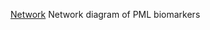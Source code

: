 <a href="mitaylor1822/mitaylor1822.github.io/network.html" title="Network">Network</a>
Network diagram of PML biomarkers
